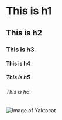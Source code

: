 # This is h1
## This is h2
### This is h3
#### This is h4
##### This is h5
###### This is h6

![Image of Yaktocat](https://octodex.github.com/images/yaktocat.png)
